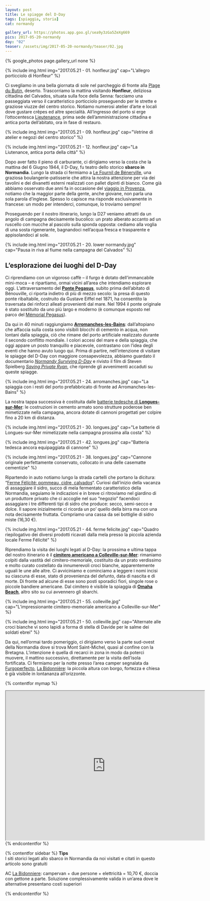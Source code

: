 ```yaml
---
layout: post
title: Le spiagge del D-Day
tags: [spiaggia, storia]
cat: normandy

gallery_url: https://photos.app.goo.gl/sea9y3zGa5ZeXg669
pics: 2017-05-20-normandy
day: "02"
teaser: /assets/img/2017-05-20-normandy/teaser/02.jpg
---
```


{% google_photos page.gallery_url none %}

{% include img.html img="2017.05.21 - 01. honfleur.jpg" cap="L’allegro porticciolo di Honfleur" %}

Ci svegliamo in una bella giornata di sole nel parcheggio di fronte alla [Plage du Butin](https://www.google.it/maps/place/Plage+du+Butin/@49.4266669,0.2200179,15z/data=!4m2!3m1!1s0x0:0x7a6a21118e9ec7c2?sa=X&ved=0ahUKEwifh8m24o3WAhWXHsAKHQ-sBykQ_BIIiwEwDg), deserto. Trascorriamo la mattina visitando **Honfleur**, deliziosa cittadina del Calvados, situata sulla foce della Senna: facciamo una passeggiata verso il caratteristico porticciolo proseguendo per le strette e graziose viuzze del centro storico. Notiamo numerosi atelier d’arte e locali dove gustare crêpes ed altre specialità. All’ingresso del porto si erge l’ottocentesca [Lieutenance](https://fr.wikipedia.org/wiki/Lieutenance_d%27Honfleur), prima sede dell’amministrazione cittadina e antica porta dell’abitato, ora in fase di restauro.

{% include img.html img="2017.05.21 - 09. honfleur.jpg" cap="Vetrine di atelier e negozi del centro storico" %}

{% include img.html img="2017.05.21 - 12. honfleur.jpg" cap="La Liutenance, antica porta della città" %}

Dopo aver fatto il pieno di carburante, ci dirigiamo verso la costa che la mattina del 6 Giugno 1944, il D-Day, fu teatro dello storico **sbarco in Normandia**. Lungo la strada ci fermiamo a [Le Fournil de Bénerville](https://www.google.it/maps/place/Le+Fournil+de+B%C3%A9nerville/@49.3487814,0.0503798,18.69z/data=!4m5!3m4!1s0x47e1d4dc42a634d3:0xcb578c5adcf243ce!8m2!3d49.3487803!4d0.0510595), una graziosa boulangerie-patisserie che attira la nostra attenzione per via dei tavolini e dei divanetti esterni realizzati con pallet dipinti di bianco. Come già abbiamo osservato due anni fa in occasione del [viaggio in Provenza](/), notiamo che la maggior parte della gente, anche giovane, non parla una sola parola d’inglese. Spesso lo capisce ma risponde esclusivamente in francese: un modo per intenderci, comunque, lo troviamo sempre!

Proseguendo per il nostro itinerario, lungo la D27 veniamo attratti da un angolo di campagna decisamente bucolico: un prato alberato accanto ad un ruscello con mucche al pascolo sulla sponda opposta: cediamo alla voglia di una sosta rigenerante, bagnandoci nell’acqua fresca e trasparente e appisolandoci al sole.

{% include img.html img="2017.05.21 - 20. lower normandy.jpg" cap="Pausa in riva al fiume nella campagna del Calvados" %}

## L’esplorazione dei luoghi del D-Day

Ci riprendiamo con un vigoroso caffè – il furgo è dotato dell’immancabile mini-moca – e ripartiamo, ormai vicini all’area che intendiamo esplorare oggi. L’attraversamento del **[Ponte Pegasus](https://musee.memorial-pegasus.com/en/pegasus-bridge/)**, subito prima dell’abitato di Bénouville, ci riporta indietro di più di mezzo secolo: la presa di questo ponte ribaltabile, costruito da Gustave Eiffel nel 1871, ha consentito la traversata dei rinforzi alleati provenienti dal mare. Nel 1994 il ponte originale è stato sostituito da uno più largo e moderno (è comunque esposto nel parco del [Mémorial Pegasus](https://musee.memorial-pegasus.com/en/)).

Da qui in 40 minuti raggiungiamo [**Arromanches-les-Bains**](http://it.normandie-tourisme.fr/la-normandia-si-presenta/citta-e-villaggi-della-normandia/altri-luoghi-importanti/arromanches-564-6.html): dall’altopiano che affaccia sulla costa sono visibili blocchi di cemento in acqua, non lontani dalla spiaggia, ciò che rimane del porto artificiale realizzato durante il secondo conflitto mondiale. I colori accesi del mare e della spiaggia, che oggi appare un posto tranquillo e piacevole, contrastano con l’idea degli eventi che hanno avuto luogo qui. Prima di partire, nell’intenzione di visitare le spiagge del D-Day con maggiore consapevolezza, abbiamo guardato il documentario *[Normandy Surviving D-Day](https://www.youtube.com/watch?v=VGz9j-HbieU)* e rivisto il film di Steven Spielberg [*Saving Private Ryan*](https://en.wikipedia.org/wiki/Saving_Private_Ryan), che riprende gli avvenimenti accaduti su queste spiagge.

{% include img.html img="2017.05.21 - 24. arromanches.jpg" cap="La spiaggia con i resti del porto prefabbricato di fronte ad Arromanches-les-Bains" %}

La nostra tappa successiva è costituita dalle [batterie tedesche di **Longues-sur-Mer**](https://en.wikipedia.org/wiki/Longues-sur-Mer_battery): le costruzioni in cemento armato sono strutture poderose ben mimetizzate nella campagna, ancora dotate di cannoni progettati per colpire fino a 20 km di distanza.

{% include img.html img="2017.05.21 - 30. longues.jpg" cap="Le batterie di Longues-sur-Mer mimetizzate nella campagna prossima alla costa" %}

{% include img.html img="2017.05.21 - 42. longues.jpg" cap="Batteria tedesca ancora equipaggiata di cannone" %}

{% include img.html img="2017.05.21 - 38. longues.jpg" cap="Cannone originale perfettamente conservato, collocato in una delle casematte cementizie" %}

Ripartendo in auto notiamo lungo la strada cartelli che portano la dicitura: “[Ferme Félícíté: pommeau, cidre, calvados](http://www.ferme-felicite.fr/?lang=en)“. Curiosi dall’inizio della vacanza di assaggiare il sidro, succo di mela fermentato caratteristico della Normandia, seguiamo le indicazioni e in breve ci ritroviamo nel giardino di un produttore privato che ci accoglie nel suo “negozio” facendoci assaggiare i tre differenti tipi di sidro che produce: secco, semi-secco e dolce. Il sapore inizialmente ci ricorda un po’ quello della birra ma con una nota decisamente fruttata. Compriamo una cassa da sei bottiglie di sidro miste (16,30 €).

{% include img.html img="2017.05.21 - 44. ferme felicite.jpg" cap="Quadro riepilogativo dei diversi prodotti ricavati dalla mela presso la piccola azienda locale Ferme Félícíté" %}

Riprendiamo la visita dei luoghi legati al D-Day: la prossima e ultima tappa del nostro itinerario è il **[cimitero americano a Colleville-sur-Mer](https://www.abmc.gov/cemeteries-memorials/europe/normandy-american-cemetery#.WZQf6VGx270)**: rimaniamo colpiti dalla vastità del cimitero-memoriale, costituito da un prato verdissimo e molto curato costellato da innumerevoli croci bianche, apparentemente uguali le une alle altre. Ci avviciniamo e cominciamo a leggere i nomi incisi su ciascuna di esse, stato di provenienza del defunto, data di nascita e di morte. Di fronte ad alcune di esse sono posti sporadici fiori, singole rose o piccole bandiere americane. Dal cimitero è visibile la spiaggia di [**Omaha Beach**](https://en.wikipedia.org/wiki/Omaha_Beach), altro sito su cui avvennero gli sbarchi.

{% include img.html img="2017.05.21 - 55. colleville.jpg" cap="L’impressionante cimitero-memoriale americano a Colleville-sur-Mer" %}

{% include img.html img="2017.05.21 - 50. colleville.jpg" cap="Alternate alle croci bianche vi sono lapidi a forma di stella di Davide per le salme dei soldati ebrei" %}

Da qui, nell’ormai tardo pomeriggio, ci dirigiamo verso la parte sud-ovest della Normandia dove si trova Mont Saint-Michel, quasi al confine con la Bretagna. L’intenzione è quella di recarci in zona in modo da poterci muovere, il mattino successivo, direttamente per la visita dell’isola fortificata. Ci fermiamo per la notte presso l’area camper segnalata da [Furgoperfecto](https://www.furgovw.org/index.php?topic=219643.msg4273838#msg4273838), [La Bidonnière](https://www.labidonniere.fr/): la piccola altura con borgo, fortezza e chiesa è già visibile in lontananza all’orizzonte.

{% contentfor mymap %}
<iframe src="https://www.google.com/maps/d/embed?mid=1BlJ3dC7rhjk5CzPv3MP5MWl_CN8&ehbc=2E312F" width="640" height="480"></iframe>
{% endcontentfor %}

{% contentfor sidebar %}
**Tips**  
I siti storici legati allo sbarco in Normandia da noi visitati e citati in questo articolo sono gratuiti

AC [La Bidonniere](https://www.labidonniere.fr/): campervan + due persone + elettricità = 10,70 €, doccia con gettone a parte. Soluzione complessivamente valida in un’area dove le alternative presentano costi superiori

{% endcontentfor %}